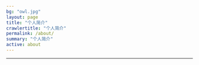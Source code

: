 ```yaml
---
bg: "owl.jpg"
layout: page
title: "个人简介"
crawlertitle: "个人简介"
permalink: /about/
summary: "个人简介"
active: about
---
```


--------------------------------------------------------------------------------------------------------------
